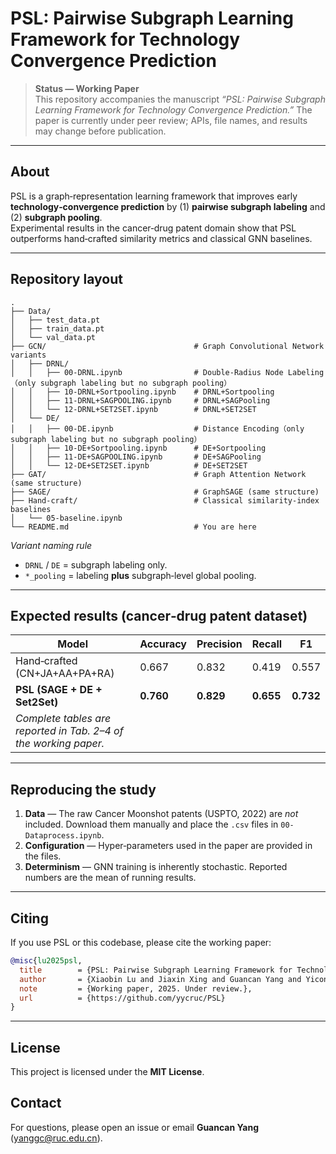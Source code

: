 # PSL: Pairwise Subgraph Learning Framework for Technology Convergence Prediction

> **Status — Working Paper**  
> This repository accompanies the manuscript *“PSL: Pairwise Subgraph Learning Framework for Technology Convergence Prediction.”* The paper is currently under peer review; APIs, file names, and results may change before publication.

---

## About

PSL is a graph‑representation learning framework that improves early **technology‑convergence prediction** by (1) **pairwise subgraph labeling** and (2) **subgraph pooling**.  
Experimental results in the cancer‑drug patent domain show that PSL outperforms hand‑crafted similarity metrics and classical GNN baselines.

---

## Repository layout

```
.
├── Data/                       			
│   ├── test_data.pt
│   ├── train_data.pt
│   └── val_data.pt
├── GCN/                                 # Graph Convolutional Network variants		
│   ├── DRNL/                   			
│   │   ├── 00-DRNL.ipynb                # Double‑Radius Node Labeling（only subgraph labeling but no subgraph pooling）
│   │   ├── 10-DRNL+Sortpooling.ipynb    # DRNL+Sortpooling
│   │   ├── 11-DRNL+SAGPOOLING.ipynb     # DRNL+SAGPooling
│   │   └── 12-DRNL+SET2SET.ipynb        # DRNL+SET2SET
│   └── DE/                     			
│   │   ├── 00-DE.ipynb                  # Distance Encoding（only subgraph labeling but no subgraph pooling）
│   │   ├── 10-DE+Sortpooling.ipynb      # DE+Sortpooling		
│   │   ├── 11-DE+SAGPOOLING.ipynb       # DE+SAGPooling
│   │   └── 12-DE+SET2SET.ipynb          # DE+SET2SET
├── GAT/                                 # Graph Attention Network (same structure)
├── SAGE/                                # GraphSAGE (same structure)
├── Hand-craft/                          # Classical similarity‑index baselines
│   └── 05-baseline.ipynb
└── README.md                            # You are here
```

*Variant naming rule*   

- `DRNL` / `DE` = subgraph labeling only.  
- `*_pooling` = labeling **plus** subgraph‑level global pooling.

---

## Expected results (cancer‑drug patent dataset)

| Model                                                        | Accuracy  | Precision | Recall    | F1        |
| ------------------------------------------------------------ | --------- | --------- | --------- | --------- |
| Hand‑crafted (CN+JA+AA+PA+RA)                                | 0.667     | 0.832     | 0.419     | 0.557     |
| **PSL (SAGE + DE + Set2Set)**                                | **0.760** | **0.829** | **0.655** | **0.732** |
| *Complete tables are reported in Tab. 2–4 of the working paper.* |           |           |           |           |

---

## Reproducing the study

1. **Data** — The raw Cancer Moonshot patents (USPTO, 2022) are *not* included. Download them manually and place the `.csv` files in `00-Dataprocess.ipynb`.
2. **Configuration** — Hyper‑parameters used in the paper are provided in the files.
3. **Determinism** — GNN training is inherently stochastic. Reported numbers are the mean of running results.

---

## Citing

If you use PSL or this codebase, please cite the working paper:

```bibtex
@misc{lu2025psl,
  title        = {PSL: Pairwise Subgraph Learning Framework for Technology Convergence Prediction},
  author       = {Xiaobin Lu and Jiaxin Xing and Guancan Yang and Yicong Yan},
  note         = {Working paper, 2025. Under review.},
  url          = {https://github.com/yycruc/PSL}
}
```

---

## License

This project is licensed under the **MIT License**.

## Contact

For questions, please open an issue or email **Guancan Yang** (<yanggc@ruc.edu.cn>).
